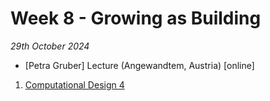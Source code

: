 # Week 8 - Growing as Building

*29th October 2024*

* [Petra Gruber] Lecture (Angewandtem, Austria) [online]
  
1.  [Computational Design 4](Agile/Concepts/ComputationalDesign)
